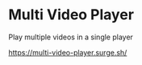 
# Multi Video Player

Play multiple videos in a single player

https://multi-video-player.surge.sh/



